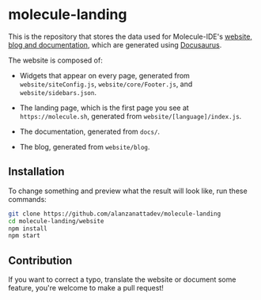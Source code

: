 molecule-landing
================

This is the repository that stores the data used for Molecule-IDE's [website, blog and documentation](https://molecule.sh), which are generated using [Docusaurus](https://docusaurus.io/).

The website is composed of:

- Widgets that appear on every page, generated from `website/siteConfig.js`, `website/core/Footer.js`, and `website/sidebars.json`.

- The landing page, which is the first page you see at `https://molecule.sh`, generated from `website/[language]/index.js`.

- The documentation, generated from `docs/`.

- The blog, generated from `website/blog`.

## Installation

To change something and preview what the result will look like, run these commands:

```bash
git clone https://github.com/alanzanattadev/molecule-landing
cd molecule-landing/website
npm install
npm start
```

## Contribution

If you want to correct a typo, translate the website or document some feature, you're welcome to make a pull request!
